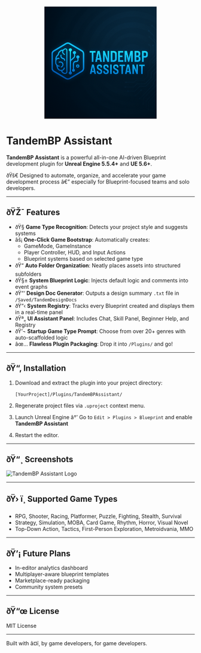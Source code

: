 

<p align="center">
  <img src="tandemBPlogo.png" alt="TandemBP Assistant Logo" width="300"/>
</p>

# TandemBP Assistant

**TandemBP Assistant** is a powerful all-in-one AI-driven Blueprint development plugin for **Unreal Engine 5.5.4+** and **UE 5.6+**.

ðŸš€ Designed to automate, organize, and accelerate your game development process â€” especially for Blueprint-focused teams and solo developers.

---

## ðŸŽ¯ Features

- ðŸ§  **Game Type Recognition**: Detects your project style and suggests systems
- âš¡ **One-Click Game Bootstrap**: Automatically creates:
  - GameMode, GameInstance
  - Player Controller, HUD, and Input Actions
  - Blueprint systems based on selected game type
- ðŸ“ **Auto Folder Organization**: Neatly places assets into structured subfolders
- ðŸ§± **System Blueprint Logic**: Injects default logic and comments into event graphs
- ðŸ“‘ **Design Doc Generator**: Outputs a design summary `.txt` file in `/Saved/TandemDesignDocs`
- ðŸ“‹ **System Registry**: Tracks every Blueprint created and displays them in a real-time panel
- ðŸª„ **UI Assistant Panel**: Includes Chat, Skill Panel, Beginner Help, and Registry
- ðŸ’¬ **Startup Game Type Prompt**: Choose from over 20+ genres with auto-scaffolded logic
- âœ… **Flawless Plugin Packaging**: Drop it into `/Plugins/` and go!

---

## ðŸ“‚ Installation

1. Download and extract the plugin into your project directory:
   ```
   [YourProject]/Plugins/TandemBPAssistant/
   ```

2. Regenerate project files via `.uproject` context menu.

3. Launch Unreal Engine â†’ Go to `Edit > Plugins > Blueprint` and enable **TandemBP Assistant**

4. Restart the editor.

---

## ðŸ“¸ Screenshots

![TandemBP Assistant Logo](1000022560.png)

---

## ðŸ› ï¸ Supported Game Types

- RPG, Shooter, Racing, Platformer, Puzzle, Fighting, Stealth, Survival
- Strategy, Simulation, MOBA, Card Game, Rhythm, Horror, Visual Novel
- Top-Down Action, Tactics, First-Person Exploration, Metroidvania, MMO

---

## ðŸ’¡ Future Plans

- In-editor analytics dashboard
- Multiplayer-aware blueprint templates
- Marketplace-ready packaging
- Community system presets

---

## ðŸ“œ License

MIT License

---

Built with â¤ï¸ by game developers, for game developers.
